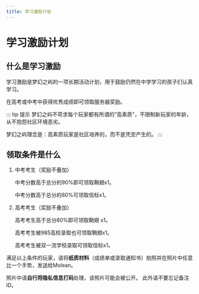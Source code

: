 ```yaml
---
title: 学习激励计划
---
```


# 学习激励计划


## 什么是学习激励

学习激励是梦幻之屿的一项长期活动计划，用于鼓励仍然在中学学习的孩子们认真学习。

在高考或中考中获得优秀成绩即可领取服务器奖励。

::: tip 提示
梦幻之屿不苛求每个玩家都有所谓的“高素质”，不限制新玩家的年龄，从不抱怨社区环境恶劣。

梦幻之屿理念是：高素质玩家是社区培养的，而不是凭空产生的。
:::

## 领取条件是什么

1. 中考考生（奖励不叠加）
   
   中考分数高于总分的90%即可领取鞘翅x1。
   
   中考分数高于总分的80%可领取信标x1。
   

2. 高考考生（奖励不叠加）
   
   高考考生高于总分80%即可领取鞘翅 x1。
   
   高考考生被985高校录取也可领取鞘翅x1。
   
   高考考生被双一流学校录取可领取信标x1。

满足以上条件的玩家，请将**纸质材料**（成绩单或录取通知书）拍照并在照片中任意比一个手势，发送给Molean。 

照片中请**自行将隐私信息打码**处理，该照片可能会被公开。 此外请不要忘记备注ID。
